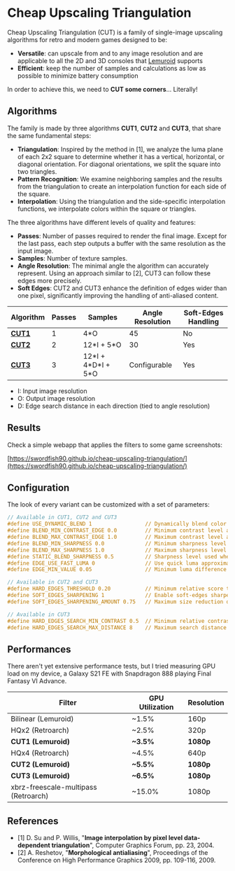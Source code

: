 # Cheap Upscaling Triangulation

Cheap Upscaling Triangulation (CUT) is a family of single-image upscaling algorithms for retro and modern games designed to be:

* **Versatile**: can upscale from and to any image resolution and are applicable to all the 2D and 3D consoles that [Lemuroid](https://github.com/Swordfish90/Lemuroid) supports
* **Efficient**: keep the number of samples and calculations as low as possible to minimize battery consumption

In order to achieve this, we need to **CUT some corners**... Literally!

## Algorithms

The family is made by three algorithms **CUT1**, **CUT2** and **CUT3**, that share the same fundamental steps:
* **Triangulation**: Inspired by the method in [1], we analyze the luma plane of each 2x2 square to determine whether it has a vertical, horizontal, or diagonal orientation.  For diagonal orientations, we split the square into two triangles.
* **Pattern Recognition**: We examine neighboring samples and the results from the triangulation to create an interpolation function for each side of the square.
* **Interpolation**: Using the triangulation and the side-specific interpolation functions, we interpolate colors within the square or triangles.

The three algorithms have different levels of quality and features:
* **Passes**: Number of passes required to render the final image. Except for the last pass, each step outputs a buffer with the same resolution as the input image.
* **Samples**: Number of texture samples.
* **Angle Resolution**: The minimal angle the algorithm can accurately represent. Using an approach similar to [2], CUT3 can follow these edges more precisely.
* **Soft Edges**: CUT2 and CUT3 enhance the definition of edges wider than one pixel, significantly improving the handling of anti-aliased content.

| Algorithm                    | Passes | Samples                | Angle Resolution | Soft-Edges Handling |
|------------------------------|--------|------------------------|------------------|---------------------|
| **[CUT1](src/shaders/cut1)** | 1      | 4\*O                   | 45               | No                  |
| **[CUT2](src/shaders/cut2)** | 2      | 12\*I + 5\*O           | 30               | Yes                 |
| **[CUT3](src/shaders/cut3)** | 3      | 12\*I + 4\*D\*I + 5\*O | Configurable     | Yes                 |

* I: Input image resolution
* O: Output image resolution
* D: Edge search distance in each direction (tied to angle resolution)

## Results

Check a simple webapp that applies the filters to some game screenshots:

[https://swordfish90.github.io/cheap-upscaling-triangulation/](https://swordfish90.github.io/cheap-upscaling-triangulation/)

## Configuration

The look of every variant can be customized with a set of parameters:

```glsl
// Available in CUT1, CUT2 and CUT3
#define USE_DYNAMIC_BLEND 1                 // Dynamically blend color with respect to contrast
#define BLEND_MIN_CONTRAST_EDGE 0.0         // Minimum contrast level at which sharpness starts increasing [0, 1]
#define BLEND_MAX_CONTRAST_EDGE 1.0         // Maximum contrast level at which sharpness stops increasing [0, 1]
#define BLEND_MIN_SHARPNESS 0.0             // Minimum sharpness level [0, 1]
#define BLEND_MAX_SHARPNESS 1.0             // Maximum sharpness level [0, 1]
#define STATIC_BLEND_SHARPNESS 0.5          // Sharpness level used when dynamic blending is disabled [0, 1]
#define EDGE_USE_FAST_LUMA 0                // Use quick luma approximation in edge detection
#define EDGE_MIN_VALUE 0.05                 // Minimum luma difference used in edge detection [0, 1]

// Available in CUT2 and CUT3
#define HARD_EDGES_THRESHOLD 0.20           // Minimum relative score threshold for an edge to be strong [0, 1]
#define SOFT_EDGES_SHARPENING 1             // Enable soft-edges sharpening
#define SOFT_EDGES_SHARPENING_AMOUNT 0.75   // Maximum size reduction of soft-edges pixels (antialiased pixels) [0, 1]

// Available in CUT3
#define HARD_EDGES_SEARCH_MIN_CONTRAST 0.5  // Minimum relative contrast for search to include current pattern [0, 1]
#define HARD_EDGES_SEARCH_MAX_DISTANCE 8    // Maximum search distance in each direction (N,E,S,W) to find a continuous edge [1, ∞[
```

## Performances

There aren't yet extensive performance tests, but I tried measuring GPU load on my device, a Galaxy S21 FE with Snapdragon 888 playing Final Fantasy VI Advance.

| Filter                               | GPU Utilization | Resolution |
|--------------------------------------|-----------------|------------|
| Bilinear (Lemuroid)                  | ~1.5%           | 160p       |
| HQx2 (Retroarch)                     | ~2.5%           | 320p       |
| **CUT1 (Lemuroid)**                  | **~3.5%**       | **1080p**  |
| HQx4 (Retroarch)                     | ~4.5%           | 640p       |
| **CUT2 (Lemuroid)**                  | **~5.5%**       | **1080p**  |
| **CUT3 (Lemuroid)**                  | **~6.5%**       | **1080p**  |
| xbrz-freescale-multipass (Retroarch) | ~15.0%          | 1080p      |

## References

* [1] D. Su and P. Willis, "**Image interpolation by pixel level data-dependent triangulation**", Computer Graphics Forum, pp. 23, 2004.
* [2] A. Reshetov, "**Morphological antialiasing**", Proceedings of the Conference on High Performance Graphics 2009, pp. 109-116, 2009.
